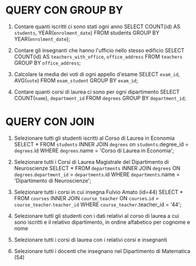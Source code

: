 
# QUERY CON GROUP BY

1. Contare quanti iscritti ci sono stati ogni anno
SELECT COUNT(id) AS `students`, YEAR(`enrolment_date`) FROM students GROUP BY YEAR(`enrolment_date`);

2. Contare gli insegnanti che hanno l'ufficio nello stesso edificio
SELECT COUNT(id) AS `teachers_with_office`, `office_address` FROM `teachers` GROUP BY `office_address`;

3. Calcolare la media dei voti di ogni appello d'esame
SELECT `exam_id`, AVG(`vote`) FROM `exam_student` GROUP BY `exam_id`;

4. Contare quanti corsi di laurea ci sono per ogni dipartimento
SELECT COUNT(`name`), `department_id` FROM `degrees` GROUP BY `department_id`;


# QUERY CON JOIN

1. Selezionare tutti gli studenti iscritti al Corso di Laurea in Economia
SELECT * FROM `students` INNER JOIN `degrees` on `students`.degree_id = `degrees`.id WHERE `degrees`.name = 'Corso di Laurea in Economia';

2. Selezionare tutti i Corsi di Laurea Magistrale del Dipartimento di Neuroscienze
SELECT * FROM `departments` INNER JOIN `degrees` ON `degrees`.`department_id` = `departments`.id WHERE `departments`.name = 'Dipartimento di Neuroscienze';

3. Selezionare tutti i corsi in cui insegna Fulvio Amato (id=44)
SELECT * FROM `courses` INNER JOIN `course_teacher` ON `courses`.`id` = `course_teacher`.`teacher_id` WHERE `course_teacher`.teacher_id = '44';

4. Selezionare tutti gli studenti con i dati relativi al corso di laurea a cui sono iscritti e il relativo dipartimento, in ordine alfabetico per cognome e nome

5. Selezionare tutti i corsi di laurea con i relativi corsi e insegnanti

6. Selezionare tutti i docenti che insegnano nel Dipartimento di Matematica (54)






